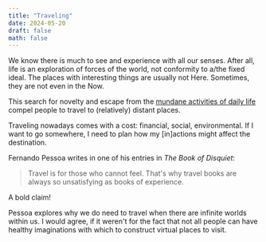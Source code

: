 ```yaml
---
title: "Traveling"
date: 2024-05-20
draft: false
math: false
---
```


We know there is much to see and experience with all our senses. After
all, life is an exploration of forces of the world, not conformity to
a/the fixed ideal. The
places with interesting things are usually not Here. Sometimes, they are
not even in the Now.

This search for novelty and escape from the
[mundane activities of daily life](/simple-living) compel people to travel to
(relatively) distant places.

Traveling nowadays comes with a cost: financial, social, environmental.
If I want to go somewhere, I need to plan how my [in]actions might
affect the destination.

Fernando Pessoa writes in one of his entries in *The Book of Disquiet*:

> Travel is for those who cannot feel. That's why travel books are
> always so unsatisfying as books of experience.

A bold claim!

Pessoa explores why we do need to travel when there are infinite worlds
within us. I would agree, if it weren't for the fact that not all people
can have healthy imaginations with which to construct virtual places to
visit.
